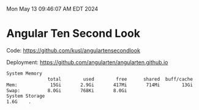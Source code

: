Mon May 13 09:46:07 AM EDT 2024

# Angular Ten Second Look

Code: https://github.com/kusl/angulartensecondlook

Deployment: https://github.com/angularten/angularten.github.io

```bash
System Memory
               total        used        free      shared  buff/cache   available
Mem:            15Gi       2.9Gi       417Mi       714Mi        13Gi        12Gi
Swap:          8.0Gi       768Ki       8.0Gi
System Storage
1.6G	.
```
